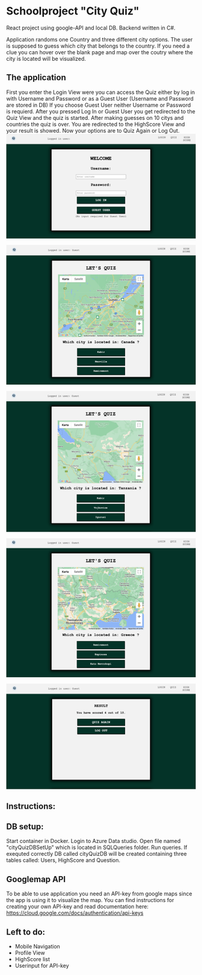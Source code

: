 # Schoolproject "City Quiz"
React project using google-API and local DB. Backend written in C#. 

Application randoms one Country and three different city options. The user is supposed to guess which city that belongs to the country. If you need a clue you can hover over the blank page and map over the coutry where the city is located will be visualized. 

## The application
First you enter the Login View were you can access the Quiz either by log in with Username and Password or as a Guest User (Username and Password are stored in DB) If you choose Guest User neither Username or Password is requierd.
After you pressed Log In or Guest User you get redirected to the Quiz View and the quiz is started. After making guesses on 10 citys and countries the quiz is over. You are redirected to the HighScore View and your result is showed. Now your options are to Quiz Again or Log Out. 
![Login View](src/shared/img/Login.png)

![Quiz View](src/shared/img/View.png)

![Quiz View](src/shared/img/View2.png)

![Quiz View](src/shared/img/View3.png)

![Quiz View](src/shared/img/Result.png)

## Instructions: 

## DB setup: 
Start container in Docker.
Login to Azure Data studio.
Open file named "cityQuizDBSetUp" which is located in SQLQueries folder. 
Run queries. 
If exequted correctly DB called cityQuizDB will be created containing three tables called: Users, HighScore and Question. 

## Googlemap API
To be able to use application you need an API-key from google maps since the app is using it to visualize the map. 
You can find instructions for creating your own API-key and read documentation here: https://cloud.google.com/docs/authentication/api-keys

## Left to do: 
- Mobile Navigation
- Profile View
- HighScore list
- Userinput for API-key 

